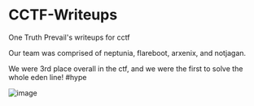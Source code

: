 # CCTF-Writeups

One Truth Prevail's writeups for cctf

Our team was comprised of neptunia, flareboot, arxenix, and notjagan.

We were 3rd place overall in the ctf, and we were the first to solve the whole eden line! #hype

![image](http://i.imgur.com/jrOuG7x.png)

